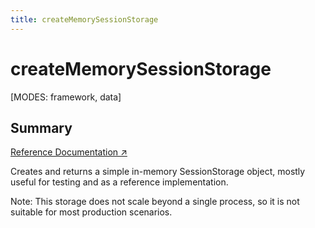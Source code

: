 ```yaml
---
title: createMemorySessionStorage
---
```


# createMemorySessionStorage

[MODES: framework, data]

## Summary

[Reference Documentation ↗](https://api.reactrouter.com/v7/functions/react_router.createMemorySessionStorage.html)

Creates and returns a simple in-memory SessionStorage object, mostly useful
for testing and as a reference implementation.

Note: This storage does not scale beyond a single process, so it is not
suitable for most production scenarios.
